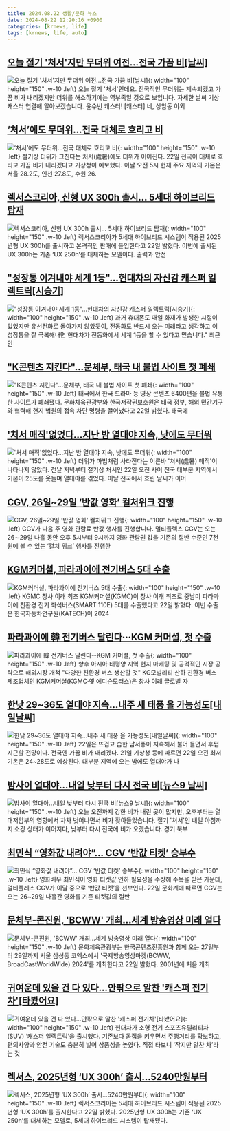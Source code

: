 ```yaml
---
title: 2024.08.22 생활/문화 뉴스
date: 2024-08-22 12:20:16 +0900
categories: [krnews, life]
tags: [krnews, life, auto]
---
```

## [오늘 절기 '처서'지만 무더위 여전...전국 가끔 비[날씨]](https://n.news.naver.com/mnews/article/052/0002077162)

![오늘 절기 '처서'지만 무더위 여전...전국 가끔 비[날씨]](https://mimgnews.pstatic.net/image/origin/052/2024/08/22/2077162.jpg?type=nf220_150){: width="100" height="150" .w-10 .left}
오늘 절기 '처서'인데요. 전국적인 무더위는 계속되겠고 가끔 비가 내리겠지만 더위를 해소하기에는 역부족일 것으로 보입니다. 자세한 날씨 기상 캐스터 연결해 알아보겠습니다. 윤수빈 캐스터! [캐스터] 네, 상암동 야외

## [‘처서’에도 무더위…전국 대체로 흐리고 비](https://n.news.naver.com/mnews/article/032/0003316321)

![‘처서’에도 무더위…전국 대체로 흐리고 비](https://mimgnews.pstatic.net/image/origin/032/2024/08/22/3316321.jpg?type=nf220_150){: width="100" height="150" .w-10 .left}
절기상 더위가 그친다는 처서(處暑)에도 더위가 이어진다. 22일 전국이 대체로 흐리고 가끔 비가 내리겠다고 기상청이 예보했다. 이날 오전 5시 현재 주요 지역의 기온은 서울 28.2도, 인천 27.8도, 수원 26.

## [렉서스코리아, 신형 UX 300h 출시… 5세대 하이브리드 탑재](https://n.news.naver.com/mnews/article/366/0001013196)

![렉서스코리아, 신형 UX 300h 출시… 5세대 하이브리드 탑재](https://mimgnews.pstatic.net/image/origin/366/2024/08/22/1013196.jpg?type=nf220_150){: width="100" height="150" .w-10 .left}
렉서스코리아가 5세대 하이브리드 시스템이 적용된 2025년형 UX 300h를 출시하고 본격적인 판매에 돌입한다고 22일 밝혔다. 이번에 출시된 UX 300h는 기존 ‘UX 250h’를 대체하는 모델이다. 출력과 안전

## ["성장통 이겨내야 세계 1등"…현대차의 자신감 캐스퍼 일렉트릭[시승기]](https://n.news.naver.com/mnews/article/421/0007743564)

!["성장통 이겨내야 세계 1등"…현대차의 자신감 캐스퍼 일렉트릭[시승기]](https://mimgnews.pstatic.net/image/origin/421/2024/08/22/7743564.jpg?type=nf220_150){: width="100" height="150" .w-10 .left}
과거 휴대폰도 매일 화재가 발생한 시절이 있었지만 유선전화로 돌아가지 않았듯이, 전동화도 반드시 오는 미래라고 생각하고 이 성장통을 잘 극복해내면 현대차가 전동화에서 세계 1등을 할 수 있다고 믿습니다." 최근 인

## ["K콘텐츠 지킨다"…문체부, 태국 내 불법 사이트 첫 폐쇄](https://n.news.naver.com/mnews/article/003/0012741336)

!["K콘텐츠 지킨다"…문체부, 태국 내 불법 사이트 첫 폐쇄](https://mimgnews.pstatic.net/image/origin/003/2024/08/22/12741336.jpg?type=nf220_150){: width="100" height="150" .w-10 .left}
태국에서 한국 드라마 등 영상 콘텐츠 6400편을 불법 유통한 사이트가 폐쇄됐다. 문화체육관광부와 한국저작권보호원은 태국 정부, 해외 민간기구와 협력해 현지 법원의 접속 차단 명령을 끌어냈다고 22일 밝혔다. 태국에

## ['처서 매직'없었다…지난 밤 열대야 지속, 낮에도 무더워](https://n.news.naver.com/mnews/article/011/0004382841)

!['처서 매직'없었다…지난 밤 열대야 지속, 낮에도 무더워](https://mimgnews.pstatic.net/image/origin/011/2024/08/22/4382841.jpg?type=nf220_150){: width="100" height="150" .w-10 .left}
더위가 마법처럼 사라진다는 이른바 '처서(處暑) 매직'이 나타나지 않았다. 전날 저녁부터 절기상 처서인 22일 오전 사이 전국 대부분 지역에서 기온이 25도를 웃돌며 열대야를 겪었다. 이날 전국에서 흐린 날씨가 이어

## [CGV, 26일~29일 ‘반값 영화’ 컬처위크 진행](https://n.news.naver.com/mnews/article/056/0011785677)

![CGV, 26일~29일 ‘반값 영화’ 컬처위크 진행](https://mimgnews.pstatic.net/image/origin/056/2024/08/22/11785677.jpg?type=nf220_150){: width="100" height="150" .w-10 .left}
CGV가 다음 주 영화 관람료 반값 행사를 진행합니다. 멀티플렉스 CGV는 오는 26∼29일 나흘 동안 오후 5시부터 9시까지 영화 관람권 값을 기존의 절반 수준인 7천 원에 볼 수 있는 ‘컬처 위크’ 행사를 진행한

## [KGM커머셜, 파라과이에 전기버스 5대 수출](https://n.news.naver.com/mnews/article/366/0001013192)

![KGM커머셜, 파라과이에 전기버스 5대 수출](https://mimgnews.pstatic.net/image/origin/366/2024/08/22/1013192.jpg?type=nf220_150){: width="100" height="150" .w-10 .left}
KGMC 창사 이래 최초 KGM커머셜(KGMC)이 창사 이래 최초로 중남미 파라과이에 친환경 전기 좌석버스(SMART 110E) 5대를 수출했다고 22일 밝혔다. 이번 수출은 한국자동차연구원(KATECH)이 2024

## [파라과이에 韓 전기버스 달린다···KGM 커머셜, 첫 수출](https://n.news.naver.com/mnews/article/021/0002655744)

![파라과이에 韓 전기버스 달린다···KGM 커머셜, 첫 수출](https://mimgnews.pstatic.net/image/origin/021/2024/08/22/2655744.jpg?type=nf220_150){: width="100" height="150" .w-10 .left}
향후 아시아·태평양 지역 현지 마케팅 및 공격적인 시장 공략으로 해외시장 개척 "다양한 친환경 버스 생산할 것" KG모빌리티 산하 친환경 버스 제조업체인 KGM커머셜(KGMC·옛 에디슨모터스)은 창사 이래 글로벌 자

## [한낮 29~36도 열대야 지속…내주 새 태풍 올 가능성도[내일날씨]](https://n.news.naver.com/mnews/article/277/0005461890)

![한낮 29~36도 열대야 지속…내주 새 태풍 올 가능성도[내일날씨]](https://mimgnews.pstatic.net/image/origin/277/2024/08/21/5461890.jpg?type=nf220_150){: width="100" height="150" .w-10 .left}
22일은 뜨겁고 습한 남서풍이 지속해서 불어 들면서 후텁지근할 전망이다. 전국엔 가끔 비가 내리겠다. 21일 기상청 등에 따르면 22일 오전 최저기온은 24~28도로 예상된다. 대부분 지역에 오는 밤에도 열대야가 나

## [밤사이 열대야…내일 낮부터 다시 전국 비[뉴스9 날씨]](https://n.news.naver.com/mnews/article/056/0011785369)

![밤사이 열대야…내일 낮부터 다시 전국 비[뉴스9 날씨]](https://mimgnews.pstatic.net/image/origin/056/2024/08/21/11785369.jpg?type=nf220_150){: width="100" height="150" .w-10 .left}
오늘 오전까지 강한 비가 내린 곳이 많지만, 오후부터는 열대저압부의 영향에서 차차 벗어나면서 비가 잦아들었습니다. 절기 '처서'인 내일 아침까지 소강 상태가 이어지다, 낮부터 다시 전국에 비가 오겠습니다. 경기 북부

## [최민식 “영화값 내려야”… CGV ‘반값 티켓’ 승부수](https://n.news.naver.com/mnews/article/005/0001719765)

![최민식 “영화값 내려야”… CGV ‘반값 티켓’ 승부수](https://mimgnews.pstatic.net/image/origin/005/2024/08/22/1719765.jpg?type=nf220_150){: width="100" height="150" .w-10 .left}
영화배우 최민식이 영화 티켓값 인하 필요성을 주장해 주목을 받은 가운데, 멀티플레스 CGV가 이달 중으로 ‘반값 티켓’을 선보인다. 22일 문화계에 따르면 CGV는 오는 26~29일 나흘간 영화를 기존 티켓값의 절반

## [문체부-콘진원, 'BCWW' 개최…세계 방송영상 미래 열다](https://n.news.naver.com/mnews/article/030/0003233409)

![문체부-콘진원, 'BCWW' 개최…세계 방송영상 미래 열다](https://mimgnews.pstatic.net/image/origin/030/2024/08/22/3233409.jpg?type=nf220_150){: width="100" height="150" .w-10 .left}
문화체육관광부는 한국콘텐츠진흥원과 함께 오는 27일부터 29일까지 서울 삼성동 코엑스에서 '국제방송영상마켓(BCWW, BroadCastWorldWide) 2024'를 개최한다고 22일 밝혔다. 2001년에 처음 개최

## [귀여운데 있을 건 다 있다…안팎으로 알찬 '캐스퍼 전기차'[타봤어요]](https://n.news.naver.com/mnews/article/018/0005816714)

![귀여운데 있을 건 다 있다…안팎으로 알찬 '캐스퍼 전기차'[타봤어요]](https://mimgnews.pstatic.net/image/origin/018/2024/08/22/5816714.jpg?type=nf220_150){: width="100" height="150" .w-10 .left}
현대차가 소형 전기 스포츠유틸리티차(SUV) ‘캐스퍼 일렉트릭’을 출시했다. 기존보다 몸집을 키우면서 주행거리를 확보하고, 편의사양과 안전 기술도 충분히 넣어 상품성을 높였다. 직접 타보니 ‘작지만 알찬 차’라는 것

## [렉서스, 2025년형 ‘UX 300h’ 출시…5240만원부터](https://n.news.naver.com/mnews/article/016/0002352671)

![렉서스, 2025년형 ‘UX 300h’ 출시…5240만원부터](https://mimgnews.pstatic.net/image/origin/016/2024/08/22/2352671.jpg?type=nf220_150){: width="100" height="150" .w-10 .left}
렉서스코리아는 5세대 하이브리드 시스템이 적용된 2025년형 ‘UX 300h’를 출시한다고 22일 밝혔다. 2025년형 UX 300h는 기존 ‘UX 250h’를 대체하는 모델로, 5세대 하이브리드 시스템이 탑재됐다.

